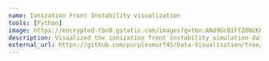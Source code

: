```yaml
---
name: Ionization Front Instability visualization
tools: [Python]
image: https://encrypted-tbn0.gstatic.com/images?q=tbn:ANd9GcQ1FfZ8NcKHdTT1H-CXdBij7_vR5iw-CWkouA&usqp=CAU
description: Visualized the ionization front instability simulation data set submitted to the 2008 IEEE Visualization Design Contest.
external_url: https://github.com/purplesmurf45/Data-Visualisation/tree/main/Datathon-2
---
```

